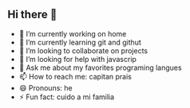 ## Hi there 👋

- 🔭 I’m currently working on home
- 🌱 I’m currently learning git and githut
- 👯 I’m looking to collaborate on projects
- 🤔 I’m looking for help with javascrip
- 💬 Ask me about my favorites programing langues
- 📫 How to reach me: capitan prais
- 😄 Pronouns: he
- ⚡ Fun fact: cuido a mi familia
